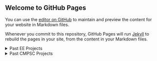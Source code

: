 

## Welcome to GitHub Pages

You can use the [editor on GitHub](https://github.com/xinbi99/xinbi99.github.io/edit/master/README.md) to maintain and preview the content for your website in Markdown files.

Whenever you commit to this repository, GitHub Pages will run [Jekyll](https://jekyllrb.com/) to rebuild the pages in your site, from the content in your Markdown files.

<details>
<summary>Past EE Projects</summary>
<br>
<a href="https://github.com/xinbi99/EE-microcotroller-project">
Cipher lock implemented on microcontroller and LCD module with C</a>  
<br/>
<a href="https://github.com/xinbi99/EE-microcotroller-project">
Cipher lock implemented on microcontroller and LCD module with C</a>
</details>


<details>
<summary>Past CMPSC Projects</summary>
<br>
<a href="https://github.com/xinbi99/EE-microcotroller-project">
Cipher lock implemented on microcontroller and LCD module with C</a>
</details>
